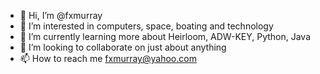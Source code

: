 - 👋 Hi, I’m @fxmurray
- 👀 I’m interested in computers, space, boating and technology
- 🌱 I’m currently learning more about Heirloom, ADW-KEY, Python, Java
- 💞️ I’m looking to collaborate on just about anything
- 📫 How to reach me fxmurray@yahoo.com

<!---
fxmurray/fxmurray is a ✨ special ✨ repository because its `README.md` (this file) appears on your GitHub profile.
You can click the Preview link to take a look at your changes.
--->
